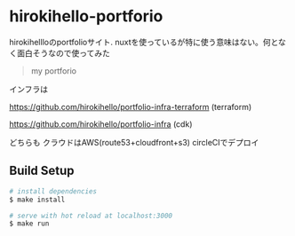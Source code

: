 # hirokihello-portforio

hirokihellloのportfolioサイト.
nuxtを使っているが特に使う意味はない。何となく面白そうなので使ってみた

> my portforio

インフラは

https://github.com/hirokihello/portfolio-infra-terraform (terraform)

https://github.com/hirokihello/portfolio-infra (cdk)

どちらも
クラウドはAWS(route53+cloudfront+s3)
circleCIでデプロイ

## Build Setup

``` bash
# install dependencies
$ make install

# serve with hot reload at localhost:3000
$ make run
```
